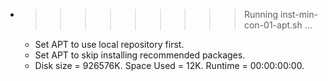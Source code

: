 * >>>>>>>>> Running inst-min-con-01-apt.sh ...
  * Set APT to use local repository first.
  * Set APT to skip installing recommended packages.
  * Disk size = 926576K. Space Used = 12K. Runtime = 00:00:00:00.
